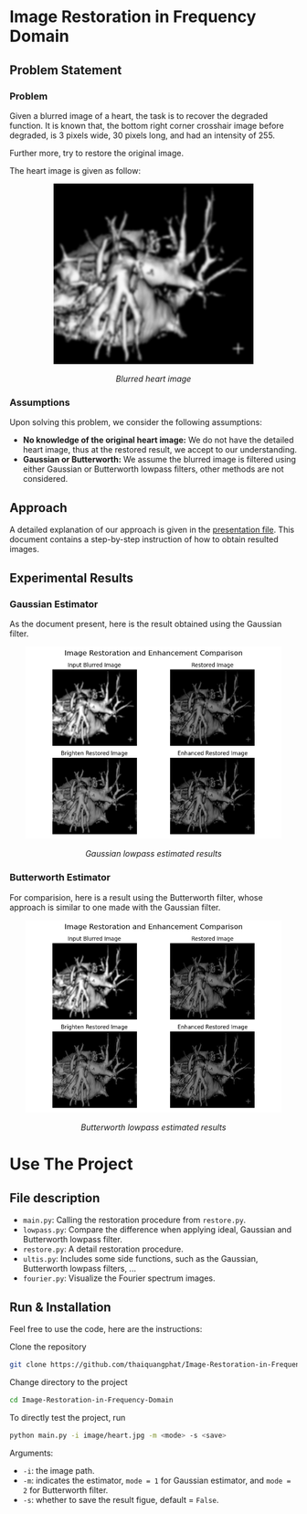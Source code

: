 # Image Restoration in Frequency Domain

## Problem Statement

### Problem
Given a blurred image of a heart, the task is to recover the degraded function. It is known that, the bottom right corner crosshair image before degraded, is 3 pixels wide, 30 pixels long, and had an intensity of 255.

Further more, try to restore the original image.

The heart image is given as follow:

<div align="center">
    <a href="https://github.com/thaiquangphat/Image-Restoration-in-Frequency-Domain/blob/main/image/heart.jpg" target="_blank">
        <img src="image/heart.jpg" alt="logo" style="width: 350px; height: auto; align: center">
    </a>
    <p><em>Blurred heart image</em></p>
</div>

### Assumptions

Upon solving this problem, we consider the following assumptions:
- <b>No knowledge of the original heart image:</b> We do not have the detailed heart image, thus at the restored result, we accept to our understanding.
- <b>Gaussian or Butterworth:</b> We assume the blurred image is filtered using either Gaussian or Butterworth lowpass filters, other methods are not considered.

## Approach

A detailed explanation of our approach is given in the <a href="https://github.com/thaiquangphat/Image-Restoration-in-Frequency-Domain/blob/main/presentation.pdf" target="_blank">
presentation file</a>. This document contains a step-by-step instruction of how to obtain resulted images.

## Experimental Results

### Gaussian Estimator

As the document present, here is the result obtained using the Gaussian filter.
<div align="center">
  <a href="https://github.com/thaiquangphat/Image-Restoration-in-Frequency-Domain/blob/main/image/result_gaussian.png" target="_blank">
    <img src="image/result_gaussian.png" alt="Description" width="450"/>
  </a>
  <p><em>Gaussian lowpass estimated results</em></p>
</div>


### Butterworth Estimator

For comparision, here is a result using the Butterworth filter, whose approach is similar to one made with the Gaussian filter.
<div align="center">
    <a href="https://github.com/thaiquangphat/Image-Restoration-in-Frequency-Domain/blob/main/image/result_butterworth.png" target="_blank">
        <img src="image/result_butterworth.png" alt="Description" width="450"/>
    </a>
  <p><em>Butterworth lowpass estimated results</em></p>
</div>

# Use The Project

## File description

- `main.py`: Calling the restoration procedure from `restore.py`.
- `lowpass.py`: Compare the difference when applying ideal, Gaussian and Butterworth lowpass filter.
- `restore.py`: A detail restoration procedure.
- `ultis.py`: Includes some side functions, such as the Gaussian, Butterworth lowpass filters, ...
- `fourier.py`: Visualize the Fourier spectrum images.

## Run & Installation

Feel free to use the code, here are the instructions:

Clone the repository

```bash
git clone https://github.com/thaiquangphat/Image-Restoration-in-Frequency-Domain.git
```

Change directory to the project
```bash
cd Image-Restoration-in-Frequency-Domain
```

To directly test the project, run
```bash
python main.py -i image/heart.jpg -m <mode> -s <save>
```
Arguments:
- `-i`: the image path.
- `-m`: indicates the estimator, `mode = 1` for Gaussian estimator, and `mode = 2` for Butterworth filter.
- `-s`: whether to save the result figue, default = `False`.